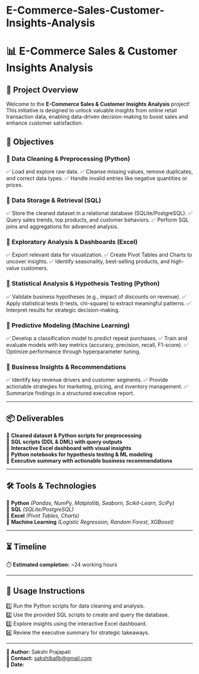 # E-Commerce-Sales-Customer-Insights-Analysis
# 📊 E-Commerce Sales & Customer Insights Analysis

## 🚀 Project Overview
Welcome to the **E-Commerce Sales & Customer Insights Analysis** project! This initiative is designed to unlock valuable insights from online retail transaction data, enabling data-driven decision-making to boost sales and enhance customer satisfaction.

## 🎯 Objectives
### 🔹 **Data Cleaning & Preprocessing (Python)**
✅ Load and explore raw data.
✅ Cleanse missing values, remove duplicates, and correct data types.
✅ Handle invalid entries like negative quantities or prices.

### 🔹 **Data Storage & Retrieval (SQL)**
✅ Store the cleaned dataset in a relational database (SQLite/PostgreSQL).
✅ Query sales trends, top products, and customer behaviors.
✅ Perform SQL joins and aggregations for advanced analysis.

### 🔹 **Exploratory Analysis & Dashboards (Excel)**
✅ Export relevant data for visualization.
✅ Create Pivot Tables and Charts to uncover insights.
✅ Identify seasonality, best-selling products, and high-value customers.

### 🔹 **Statistical Analysis & Hypothesis Testing (Python)**
✅ Validate business hypotheses (e.g., impact of discounts on revenue).
✅ Apply statistical tests (t-tests, chi-square) to extract meaningful patterns.
✅ Interpret results for strategic decision-making.

### 🔹 **Predictive Modeling (Machine Learning)**
✅ Develop a classification model to predict repeat purchases.
✅ Train and evaluate models with key metrics (accuracy, precision, recall, F1-score).
✅ Optimize performance through hyperparameter tuning.

### 🔹 **Business Insights & Recommendations**
✅ Identify key revenue drivers and customer segments.
✅ Provide actionable strategies for marketing, pricing, and inventory management.
✅ Summarize findings in a structured executive report.

---
## 📦 Deliverables
🎯 **Cleaned dataset & Python scripts for preprocessing**  
🎯 **SQL scripts (DDL & DML) with query outputs**  
🎯 **Interactive Excel dashboard with visual insights**  
🎯 **Python notebooks for hypothesis testing & ML modeling**  
🎯 **Executive summary with actionable business recommendations**  

---
## 🛠️ Tools & Technologies
🔹 **Python** *(Pandas, NumPy, Matplotlib, Seaborn, Scikit-Learn, SciPy)*  
🔹 **SQL** *(SQLite/PostgreSQL)*  
🔹 **Excel** *(Pivot Tables, Charts)*  
🔹 **Machine Learning** *(Logistic Regression, Random Forest, XGBoost)*  

---
## ⏳ Timeline
⏱️ **Estimated completion:** ~24 working hours  

---
## 📌 Usage Instructions
1️⃣ Run the Python scripts for data cleaning and analysis.  
2️⃣ Use the provided SQL scripts to create and query the database.  
3️⃣ Explore insights using the interactive Excel dashboard.  
4️⃣ Review the executive summary for strategic takeaways.  

---
**📢 Author:** Sakshi Prajapati  
**📧 Contact:** sakshiballb@gmail.com  
**📅 Date:** 

